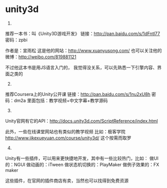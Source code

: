 # unity3d
1.
推荐一本书：叫《Unity3D游戏开发》
链接：http://pan.baidu.com/s/1dFntl77 密码：zpbi

作者是：宣雨松
这是他的网站：http://www.xuanyusong.com/
也可以关注他的微博：http://weibo.com/819881121

不过他这本书是用JS语言入门的，
我觉得没关系，可以先熟悉一下引擎内容、界面之类的

2.
推荐Coursera上的Unity公开课
链接：http://pan.baidu.com/s/1nu2xU8h 密码：dm2a
里面包括：教学视频+中文字幕+教学源码

3.
Unity官网有它的API：http://docs.unity3d.com/ScriptReference/index.html

此外，一些在线课堂网站也有类似的教学视频
比如：极客学院 http://www.jikexueyuan.com/course/unity3d/
这个按需而取罗

4.
Unity有一些插件，可以用来更快捷地开发，其中有一些比较热门，比如：
做UI的：NGUI
做动画的：iTween
做状态机切换的：PlayMaker
做例子效果的：FX maker

这些插件，在官网的插件商店有卖，当然也可以找得到免费资源
